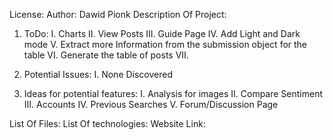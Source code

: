 License:
Author: Dawid Pionk
Description Of Project:

1. ToDo:
    I.   Charts
    II.  View Posts
    III. Guide Page
    IV.  Add Light and Dark mode
    V.   Extract more Information from the submission object for the table
    VI.  Generate the table of posts
    VII. 
    
2. Potential Issues:
    I. None Discovered

3. Ideas for potential features:
    I.      Analysis for images
    II.     Compare Sentiment
    III.    Accounts
    IV.     Previous Searches
    V.      Forum/Discussion Page

List Of Files:
List Of technologies:
Website Link: